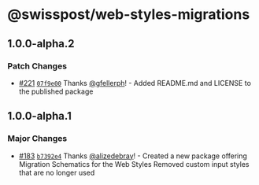# @swisspost/web-styles-migrations

## 1.0.0-alpha.2

### Patch Changes

- [#221](https://github.com/swisspost/common-web-frontend/pull/221) [`07f9e00`](https://github.com/swisspost/common-web-frontend/commit/07f9e000b325c3c1b3f1db7177caebab4e639c2b) Thanks [@gfellerph](https://github.com/gfellerph)! - Added README.md and LICENSE to the published package

## 1.0.0-alpha.1

### Major Changes

- [#183](https://github.com/swisspost/common-web-frontend/pull/183) [`b7392e4`](https://github.com/swisspost/common-web-frontend/commit/b7392e4e6d6ad32cc4dcb74f77a2339a023ebe22) Thanks [@alizedebray](https://github.com/alizedebray)! - Created a new package offering Migration Schematics for the Web Styles
  Removed custom input styles that are no longer used
